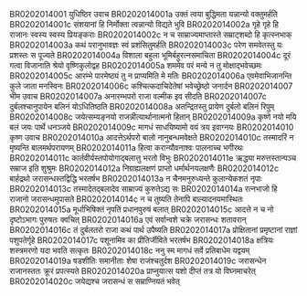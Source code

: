 BR0202014001	युधिष्ठिर उवाच
BR0202014001a	उक्तं त्वया बुद्धिमता यन्नान्यो वक्तुमर्हति
BR0202014001c	संशयानां हि निर्मोक्ता त्वन्नान्यो विद्यते भुवि
BR0202014002a	गृहे गृहे हि राजानः स्वस्य स्वस्य प्रियङ्कराः
BR0202014002c	न च साम्राज्यमाप्तास्ते सम्राट्शब्दो हि कृत्स्नभाक्
BR0202014003a	कथं परानुभावज्ञः स्वं प्रशंसितुमर्हति
BR0202014003c	परेण समवेतस्तु यः प्रशस्तः स पूज्यते
BR0202014004a	विशाला बहुला भूमिर्बहुरत्नसमाचिता
BR0202014004c	दूरं गत्वा विजानाति श्रेयो वृष्णिकुलोद्वह
BR0202014005a	शममेव परं मन्ये न तु मोक्षाद्भवेच्छमः
BR0202014005c	आरम्भे पारमेष्ठ्यं तु न प्राप्यमिति मे मतिः
BR0202014006a	एवमेवाभिजानन्ति कुले जाता मनस्विनः
BR0202014006c	कश्चित्कदाचिदेतेषां भवेच्छ्रेष्ठो जनार्दन
BR0202014007    भीम उवाच
BR0202014007a	अनारम्भपरो राजा वल्मीक इव सीदति
BR0202014007c	दुर्बलश्चानुपायेन बलिनं योऽधितिष्ठति
BR0202014008a	अतन्द्रितस्तु प्रायेण दुर्बलो बलिनं रिपुम्
BR0202014008c	जयेत्सम्यङ्नयो राजन्नीत्यार्थानात्मनो हितान्
BR0202014009a	कृष्णे नयो मयि बलं जयः पार्थे धनञ्जये
BR0202014009c	मागधं साधयिष्यामो वयं त्रय इवाग्नयः
BR0202014010    कृष्ण उवाच
BR0202014010a	आदत्तेऽर्थपरो बालो नानुबन्धमवेक्षते
BR0202014010c	तस्मादरिं न मृष्यन्ति बालमर्थपरायणम्
BR0202014011a	हित्वा करान्यौवनाश्वः पालनाच्च भगीरथः
BR0202014011c	कार्तवीर्यस्तपोयोगाद्बलात्तु भरतो विभुः
BR0202014011e	ऋद्ध्या मरुत्तस्तान्पञ्च सम्राज इति शुश्रुमः
BR0202014012a	निग्राह्यलक्षणं प्राप्तो धर्मार्थनयलक्षणैः
BR0202014012c	बार्हद्रथो जरासन्धस्तद्विद्धि भरतर्षभ
BR0202014013a	न चैनमनुरुध्यन्ते कुलान्येकशतं नृपाः
BR0202014013c	तस्मादेतद्बलादेव साम्राज्यं कुरुतेऽद्य सः
BR0202014014a	रत्नभाजो हि राजानो जरासन्धमुपासते
BR0202014014c	न च तुष्यति तेनापि बाल्यादनयमास्थितः
BR0202014015a	मूर्धाभिषिक्तं नृपतिं प्रधानपुरुषं बलात्
BR0202014015c	आदत्ते न च नो दृष्टोऽभागः पुरुषतः क्वचित्
BR0202014016a	एवं सर्वान्वशे चक्रे जरासन्धः शतावरान्
BR0202014016c	तं दुर्बलतरो राजा कथं पार्थ उपैष्यति
BR0202014017a	प्रोक्षितानां प्रमृष्टानां राज्ञां पशुपतेर्गृहे
BR0202014017c	पशूनामिव का प्रीतिर्जीविते भरतर्षभ
BR0202014018a	क्षत्रियः शस्त्रमरणो यदा भवति सत्कृतः
BR0202014018c	ननु स्म मागधं सर्वे प्रतिबाधेम यद्वयम्
BR0202014019a	षडशीतिः समानीताः शेषा राजंश्चतुर्दश
BR0202014019c	जरासन्धेन राजानस्ततः क्रूरं प्रपत्स्यते
BR0202014020a	प्राप्नुयात्स यशो दीप्तं तत्र यो विघ्नमाचरेत्
BR0202014020c	जयेद्यश्च जरासन्धं स सम्राण्नियतं भवेत्
